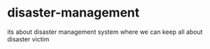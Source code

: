 # disaster-management
its about disaster management system where we can keep all about disaster victim 
